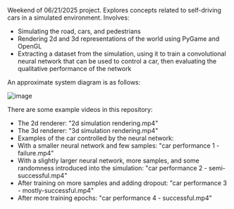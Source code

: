 Weekend of 06/21/2025 project. Explores concepts related to self-driving cars in a simulated environment. Involves:
- Simulating the road, cars, and pedestrians
- Rendering 2d and 3d representations of the world using PyGame and OpenGL
- Extracting a dataset from the simulation, using it to train a convolutional neural network that can be used to control a car, then evaluating the qualitative performance of the network

An approximate system diagram is as follows:

![image](https://github.com/user-attachments/assets/0ad03b79-195b-46de-8bb7-79f458ae9514)


There are some example videos in this repository:
- The 2d renderer: "2d simulation rendering.mp4"
- The 3d renderer: "3d simulation rendering.mp4"
- Examples of the car controlled by the neural network:
- With a smaller neural network and few samples: "car performance 1 - failure.mp4"
- With a slightly larger neural network, more samples, and some randomness introduced into the simulation: "car performance 2 - semi-successful.mp4"
- After training on more samples and adding dropout: "car performance 3 - mostly-successful.mp4"
- After more training epochs: "car performance 4 - successful.mp4"
